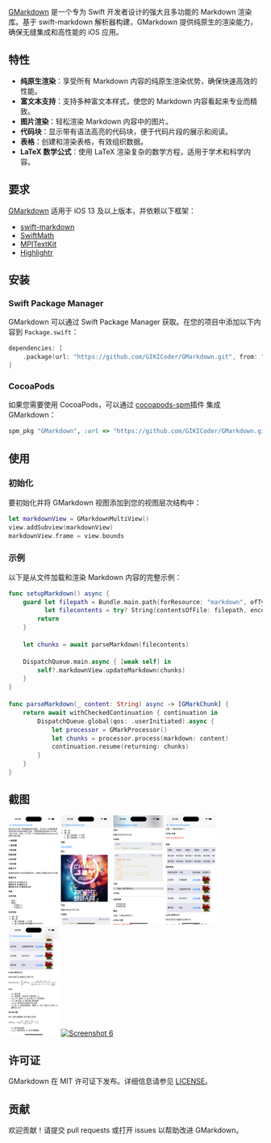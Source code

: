 [GMarkdown](https://github.com/GIKICoder/GMarkdown.git) 是一个专为 Swift 开发者设计的强大且多功能的 Markdown 渲染库。基于 swift-markdown 解析器构建，GMarkdown 提供纯原生的渲染能力，确保无缝集成和高性能的 iOS 应用。

## 特性

- **纯原生渲染**：享受所有 Markdown 内容的纯原生渲染优势，确保快速高效的性能。
- **富文本支持**：支持多种富文本样式，使您的 Markdown 内容看起来专业而精致。
- **图片渲染**：轻松渲染 Markdown 内容中的图片。
- **代码块**：显示带有语法高亮的代码块，便于代码片段的展示和阅读。
- **表格**：创建和渲染表格，有效组织数据。
- **LaTeX 数学公式**：使用 LaTeX 渲染复杂的数学方程，适用于学术和科学内容。

## 要求

[GMarkdown](https://github.com/GIKICoder/GMarkdown.git) 适用于 iOS 13 及以上版本，并依赖以下框架：

- [swift-markdown](https://github.com/apple/swift-markdown.git)
- [SwiftMath](https://github.com/mgriebling/SwiftMath.git)
- [MPITextKit](https://github.com/meitu/MPITextKit.git)
- [Highlightr](https://github.com/raspu/Highlightr.git)

## 安装

### Swift Package Manager

GMarkdown 可以通过 Swift Package Manager 获取。在您的项目中添加以下内容到 `Package.swift`：

```swift
dependencies: [
    .package(url: "https://github.com/GIKICoder/GMarkdown.git", from: "0.0.1")
]
```

### CocoaPods

如果您需要使用 CocoaPods，可以通过 [cocoapods-spm](https://github.com/kronenthaler/cocoapods-spm)插件 集成 GMarkdown：

```ruby
spm_pkg "GMarkdown", :url => "https://github.com/GIKICoder/GMarkdown.git", :branch => "main"
```

## 使用

### 初始化

要初始化并将 GMarkdown 视图添加到您的视图层次结构中：

```swift
let markdownView = GMarkdownMultiView()
view.addSubview(markdownView)
markdownView.frame = view.bounds
```

### 示例

以下是从文件加载和渲染 Markdown 内容的完整示例：

```swift
func setupMarkdown() async {
    guard let filepath = Bundle.main.path(forResource: "markdown", ofType: nil),
          let filecontents = try? String(contentsOfFile: filepath, encoding: .utf8) else {
        return
    }

    let chunks = await parseMarkdown(filecontents)

    DispatchQueue.main.async { [weak self] in
        self?.markdownView.updateMarkdown(chunks)
    }
}

func parseMarkdown(_ content: String) async -> [GMarkChunk] {
    return await withCheckedContinuation { continuation in
        DispatchQueue.global(qos: .userInitiated).async {
            let processor = GMarkProcessor()
            let chunks = processor.process(markdown: content)
            continuation.resume(returning: chunks)
        }
    }
}
```

## 截图

<a href="https://github.com/GIKICoder/GMarkdown/blob/main/screenshot/1.png"><img src="https://github.com/GIKICoder/GMarkdown/blob/main/screenshot/1.png" alt="Screenshot 1" width="100"/></a>
<a href="https://github.com/GIKICoder/GMarkdown/blob/main/screenshot/2.png"><img src="https://github.com/GIKICoder/GMarkdown/blob/main/screenshot/2.png" alt="Screenshot 2" width="100"/></a>
<a href="https://github.com/GIKICoder/GMarkdown/blob/main/screenshot/3.png"><img src="https://github.com/GIKICoder/GMarkdown/blob/main/screenshot/3.png" alt="Screenshot 3" width="100"/></a>
<a href="https://github.com/GIKICoder/GMarkdown/blob/main/screenshot/4.png"><img src="https://github.com/GIKICoder/GMarkdown/blob/main/screenshot/4.png" alt="Screenshot 4" width="100"/></a>
<a href="https://github.com/GIKICoder/GMarkdown/blob/main/screenshot/5.png"><img src="https://github.com/GIKICoder/GMarkdown/blob/main/screenshot/5.png" alt="Screenshot 5" width="100"/></a>
<a href="https://github.com/GIKICoder/GMarkdown/blob/main/screenshot/6.png"><img src="https://github.com/GIKICoder/GMarkdown/blob/main/screenshot/6.png" alt="Screenshot 6" width="100"/></a>

## 许可证

GMarkdown 在 MIT 许可证下发布。详细信息请参见 [LICENSE](./LICENSE)。

## 贡献

欢迎贡献！请提交 pull requests 或打开 issues 以帮助改进 GMarkdown。
